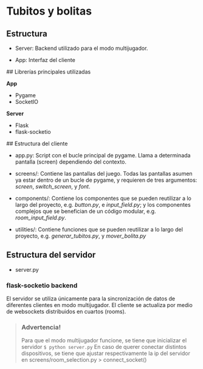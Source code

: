 # Tubitos y bolitas

## Estructura

* Server: Backend utilizado para el modo multijugador.

* App: Interfaz del cliente

## Librerías principales utilizadas

**App**

* Pygame
* SocketIO

**Server**

* Flask
* flask-socketio

## Estructura del cliente

* app.py: Script con el bucle principal de pygame. Llama a determinada pantalla (screen) dependiendo del contexto.

* screens/: Contiene las pantallas del juego. Todas las pantallas asumen ya estar dentro de un bucle de pygame, y requieren de tres argumentos: *screen*, *switch_screen*, y *font*.

* components/: Contiene los componentes que se pueden reutilizar a lo largo del proyecto, e.g. *button.py*, e *input_field.py*; y los componentes complejos que se benefician de un código modular, e.g. *room_input_field.py*.

* utilities/: Contiene funciones que se pueden reutilizar a lo largo del proyecto, e.g. *generar_tubitos.py*, y *mover_bolita.py*

## Estructura del servidor

* server.py

### flask-socketio backend

El servidor se utiliza únicamente para la sincronización de datos de diferentes clientes en modo multijugador. El cliente se actualiza por medio de websockets distribuidos en cuartos (rooms).

> ### Advertencia! 
> Para que el modo multijugador funcione, se tiene que inicializar el servidor
> ```$ python server.py```
> En caso de querer conectar distintos dispositivos, se tiene que ajustar respectivamente la ip del servidor en screens/room_selection.py > connect_socket()